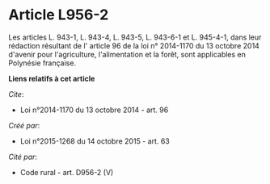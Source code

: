 # Article L956-2

Les articles L. 943-1, L. 943-4, L. 943-5, L. 943-6-1 et L. 945-4-1, dans leur rédaction résultant de l'
article 96 de la loi n° 2014-1170 du 13 octobre 2014
d'avenir pour l'agriculture, l'alimentation et la forêt, sont applicables en Polynésie française.

**Liens relatifs à cet article**

_Cite_:

  - Loi n°2014-1170 du 13 octobre 2014 - art. 96

_Créé par_:

  - Loi n°2015-1268 du 14 octobre 2015 - art. 63

_Cité par_:

  - Code rural - art. D956-2 (V)
